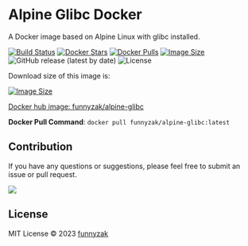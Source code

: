 # Alpine Glibc Docker

A Docker image based on Alpine Linux with glibc installed.

[![Build Status][build-status-image]][build-status]
[![Docker Stars](https://img.shields.io/docker/stars/funnyzak/alpine-glibc.svg?style=flat-square)](https://hub.docker.com/r/funnyzak/alpine-glibc/)
[![Docker Pulls](https://img.shields.io/docker/pulls/funnyzak/alpine-glibc.svg?style=flat-square)](https://hub.docker.com/r/funnyzak/alpine-glibc/)
[![Image Size](https://img.shields.io/docker/image-size/funnyzak/alpine-glibc)](https://hub.docker.com/r/funnyzak/alpine-glibc/)
![GitHub release (latest by date)][latest-release]
![License][license-image]

<!-- [![GitHub repo size][repo-size-image]][repository-url]
![Latest commit][latest-commit] -->

[build-status-image]:  https://github.com/funnyzak/alpine-glibc-docker/actions/workflows/build.yml/badge.svg
[build-status]: https://github.com/funnyzak/alpine-glibc-docker/actions
[repo-size-image]: https://img.shields.io/github/repo-size/funnyzak/alpine-glibc-docker?style=flat-square&logo=github&logoColor=white&label=size
[repository-url]: https://github.com/funnyzak/alpine-glibc-docker
[license-image]: https://img.shields.io/github/license/funnyzak/alpine-glibc-docker?style=flat-square&logo=github&logoColor=white&label=license
[latest-commit]: https://img.shields.io/github/last-commit/funnyzak/alpine-glibc-docker
[latest-release]: https://img.shields.io/github/v/release/funnyzak/alpine-glibc-docker


Download size of this image is:

[![Image Size](https://img.shields.io/docker/image-size/funnyzak/alpine-glibc)](https://hub.docker.com/r/funnyzak/alpine-glibc/)

[Docker hub image: funnyzak/alpine-glibc](https://hub.docker.com/r/funnyzak/alpine-glibc)

**Docker Pull Command**: `docker pull funnyzak/alpine-glibc:latest`

## Contribution

If you have any questions or suggestions, please feel free to submit an issue or pull request.

<a href="https://github.com/funnyzak/alpine-glibc/graphs/contributors">
  <img src="https://contrib.rocks/image?repo=funnyzak/alpine-glibc" />
</a>

## License

MIT License © 2023 [funnyzak](https://github.com/funnyzak)
